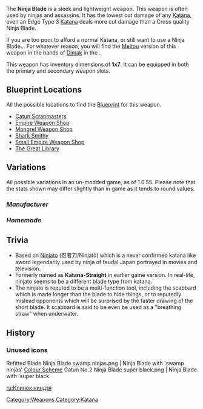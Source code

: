 The **Ninja Blade** is a sleek and lightweight weapon. This weapon is
often used by ninjas and assassins. It has the lowest cut damage of any
[Katana](Katanas.md "wikilink"), even an Edge Type 3
[Katana](Katana.md "wikilink") deals more cut damage than a Cross quality
Ninja Blade.

If you are too poor to afford a normal Katana, or still want to use a
Ninja Blade... For whatever reason, you will find the
[Meitou](Meitou.md "wikilink") version of this weapon in the hands of
[Dimak](Dimak.md "wikilink") in the [](Tower_Of_Ninjas.md).

This weapon has inventory dimensions of **1x7**. It can be equipped in
both the primary and secondary weapon slots.

## Blueprint Locations

<span class="">All the possible locations to find the
</span>[Blueprint](Blueprints.md "wikilink")<span class=""> for this
weapon.</span>

- [Catun Scrapmasters](Catun_Scrapmasters.md "wikilink")
- [Empire Weapon Shop](Empire_Weapon_Shop.md "wikilink")
- [Mongrel Weapon Shop](Mongrel_Weapon_Shop.md "wikilink")
- [Shark Smithy](Shark_Smithy.md "wikilink")
- [Small Empire Weapon Shop](Small_Empire_Weapon_Shop.md "wikilink")
- [The Great Library](The_Great_Library.md "wikilink")

## Variations

All possible variations in an un-modded game, as of 1.0.55. Please note
that the stats shown may differ slightly than in game as it tends to
round values.

### *Manufacturer*

### *Homemade*

## Trivia

- Based on [Ninjato](wikipedia:Ninjato "wikilink") (忍者刀/Ninjatō)
  which is a never confirmed katana like sword legendarily used by ninja
  of feudal Japan portrayed in movies and television.
- Formerly named as **Katana-Straight** in earlier game version. In
  real-life, ninjato seems to be a different blade type from katana.
- The ninjato is reputed to be a multi-function tool, including the
  scabbard which is made longer than the blade to hide things, or to
  reputedly mislead opponents which will be surprised by the faster
  drawing of the short blade. It scabbard is said to be even be used as
  a "breathing straw" when underwater.

## History

### Unused icons

Refitted Blade Ninja Blade swamp ninjas.png \| Ninja Blade with 'swamp
ninjas' [Colour Scheme](Colour_Scheme.md "wikilink") Catun No.2 Ninja Blade
super black.png \| Ninja Blade with 'super black' [](Colour_Scheme.md)

[ru:Клинок ниндзя](ru:Клинок_ниндзя "wikilink")

[Category:Weapons](Category:Weapons "wikilink")
[Category:Katana](Category:Katana "wikilink")